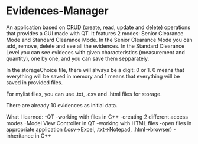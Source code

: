 # Evidences-Manager


An application based on CRUD (create, read, update and delete) operations that provides a GUI made with QT.
It features 2 modes: Senior Clearance Mode and Standard Clearance Mode.
In the Senior Clearance Mode you can add, remove, delete and see all the evidences.
In the Standard Clearance Level you can see evideces with given characteristics (measurement and quantity), one by one, and you can save them sepparately.

In the storageChoice file, there will always be a digit: 0 or 1. 0 means that everything will be saved in memory and 1 means that everything will be saved in provided files.

For mylist files, you can use .txt, .csv and .html files for storage.

There are already 10 evidences as initial data.

What I learned:
-QT
-working with files in C++
-creating 2 different access modes
-Model View Controller in QT
-working with HTML files
-open files in appropriate application (.csv->Excel, .txt->Notepad, .html->browser)
-inheritance in C++
